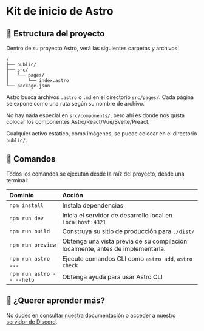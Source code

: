 # Kit de inicio de Astro

## 🚀 Estructura del proyecto

Dentro de su proyecto Astro, verá las siguientes carpetas y archivos:

```text
/
├── public/
├── src/
│   └── pages/
│       └── index.astro
└── package.json
```

Astro busca archivos `.astro` o `.md` en el directorio `src/pages/`. Cada página se expone como una ruta según su nombre de archivo.

No hay nada especial en `src/components/`, pero ahí es donde nos gusta colocar los componentes Astro/React/Vue/Svelte/Preact.

Cualquier activo estático, como imágenes, se puede colocar en el directorio `public/`.

## 🧞 Comandos

Todos los comandos se ejecutan desde la raíz del proyecto, desde una terminal:

| Dominio                   | Acción                                                                         |
| :------------------------ | :----------------------------------------------------------------------------- |
| `npm install`             | Instala dependencias                                                           |
| `npm run dev`             | Inicia el servidor de desarrollo local en `localhost:4321`                     |
| `npm run build`           | Construya su sitio de producción para `./dist/`                                |
| `npm run preview`         | Obtenga una vista previa de su compilación localmente, antes de implementarla. |
| `npm run astro ...`       | Ejecute comandos CLI como `astro add`, `astro check`                           |
| `npm run astro -- --help` | Obtenga ayuda para usar Astro CLI                                              |

## 👀 ¿Querer aprender más?

No dudes en consultar [nuestra documentación](https://docs.astro.build) o acceder a nuestro [servidor de Discord](https://astro.build/chat).

